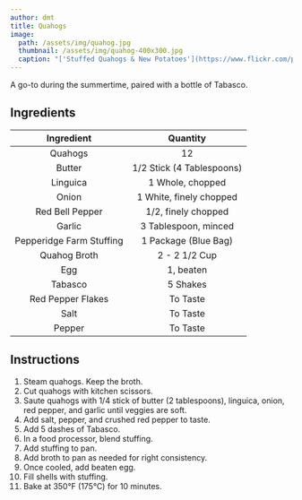 ```yaml
---
author: dmt
title: Quahogs
image:
  path: /assets/img/quahog.jpg
  thumbnail: /assets/img/quahog-400x300.jpg
  caption: "['Stuffed Quahogs & New Potatoes'](https://www.flickr.com/photos/61278305@N00/9730639407) by [jimmywayne](https://www.flickr.com/photos/61278305@N00) is licensed under [CC BY-NC-ND 2.0](https://creativecommons.org/licenses/by-nc-nd/2.0/?ref=ccsearch&atype=rich)"
---
```


A go-to during the summertime, paired with a bottle of Tabasco.

## Ingredients

| Ingredient | Quantity |
|:-:|:-:|
| Quahogs | 12 |
| Butter | 1/2 Stick (4 Tablespoons) |
| Linguica | 1 Whole, chopped |
| Onion | 1 White, finely chopped |
| Red Bell Pepper | 1/2, finely chopped |
| Garlic | 3 Tablespoon, minced |
| Pepperidge Farm Stuffing | 1 Package (Blue Bag) |
| Quahog Broth | 2 - 2 1/2 Cup |
| Egg | 1, beaten |
| Tabasco | 5 Shakes |
| Red Pepper Flakes | To Taste |
| Salt | To Taste |
| Pepper | To Taste |

## Instructions
1. Steam quahogs. Keep the broth.
2. Cut quahogs with kitchen scissors.
3. Saute quahogs with 1/4 stick of butter (2 tablespoons), linguica, onion, red pepper, and garlic until veggies are soft.
4. Add salt, pepper, and crushed red pepper to taste.
5. Add 5 dashes of Tabasco.
6. In a food processor, blend stuffing.
7. Add stuffing to pan.
8. Add broth to pan as needed for right consistency.
9. Once cooled, add beaten egg.
10. Fill shells with stuffing.
11. Bake at 350&deg;F (175&deg;C) for 10 minutes.
